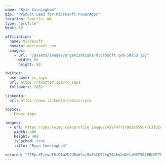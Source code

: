 ```yaml
---
name: "Ryan Cunningham"
bio: "Product Lead for Microsoft PowerApps"
location: Seattle, WA
type: "profile"
heat: 32

affiliation:
  name: Microsoft
  domain: microsoft.com
  images:
    - url: "/assets/images/organizations/microsoft.com-50x50.jpg"
      width: 50
      height: 50

twitter:
  username: rc_says
  url: https://twitter.com/rc_says
  followers: 2859

linkedin:
  url: https://www.linkedin.com/in/rycu

topics:
  - Power Apps

images:
  - url: https://pbs.twimg.com/profile_images/459747717862805504/CJIGZejd_400x400.png
    width: 400
    height: 400
    isCached: true
    title: "Ryan Cunningham"

secured: "FIPpcXFznynT0rQTu2DtURyWlnjOu0hCKT2+g7AL6q2mD+lzM0T5678ReMT7M4r92pGmWgYjUDj046s4eZMvD2WBSvff/qmzmQMhGVw3ZAHNirl488WIiqFlR+zMOVTgl5vr0/lCUm1K/nK2eyLWybzDbvKkurhECRRFbfhcSdHq23qukm8ItdpO9id3Wud2kXW/jh0M2ncIY/5CHwHbnXgUpuL/TWEMXqvnHN2u1C2vdWDrbdItg/1RAb/jsk/i2xe4ffs0HD0wnFZsMdjCW2SOAUrNxQiKXV5tyREZyLunN8L2KVeuhDUnimgqr9C9xgRmAUY7zRsgAbCBiW9UhDy2t4YDAIt//k2zxmtZtVtkH4OIAmuPaSaEcE7Vc+96EeQ1W956nn3b1Dcqc0X9uX+OqYG/meRinU4XtbauNI8=;d5ilUhNA1ux/4o+zn/8sGA=="
---
```



